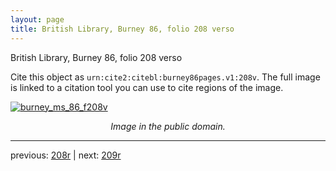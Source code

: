 ```yaml
---
layout: page
title: British Library, Burney 86, folio 208 verso
---
```


British Library, Burney 86, folio 208 verso

Cite this object as `urn:cite2:citebl:burney86pages.v1:208v`.  The full image is linked to a citation tool you can use to cite regions of the image.

[![burney_ms_86_f208v](http://www.homermultitext.org/iipsrv?IIIF=/project/homer/pyramidal/deepzoom/citebl/burney86imgs/v1/burney_ms_86_f208v.tif/full/800,/0/default.jpg)](http://www.homermultitext.org/ict2/?urn=urn:cite2:citebl:burney86imgs.v1:burney_ms_86_f208v) 

<p style="text-align: center; font-style: italic;">Image in the public domain.</p>

---

previous: [208r](../208r/) | next: [209r](../209r/)